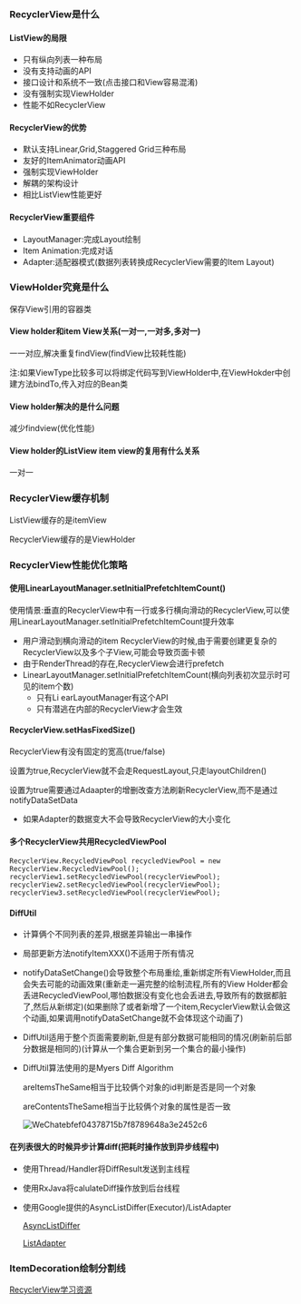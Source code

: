 ### RecyclerView是什么

#### ListView的局限

- 只有纵向列表一种布局
- 没有支持动画的API
- 接口设计和系统不一致(点击接口和View容易混淆)
- 没有强制实现ViewHolder
- 性能不如RecyclerView

#### RecyclerView的优势

- 默认支持Linear,Grid,Staggered Grid三种布局
- 友好的ItemAnimator动画API
- 强制实现ViewHolder
- 解耦的架构设计
- 相比ListView性能更好

#### RecyclerView重要组件

- LayoutManager:完成Layout绘制
- Item Animation:完成对话
- Adapter:适配器模式(数据列表转换成RecyclerView需要的Item Layout)

### ViewHolder究竟是什么

保存View引用的容器类

#### View holder和item View关系(一对一,一对多,多对一)

一一对应,解决重复findView(findView比较耗性能)

注:如果ViewType比较多可以将绑定代码写到ViewHolder中,在ViewHokder中创建方法bindTo,传入对应的Bean类

#### View holder解决的是什么问题

减少findview(优化性能)

#### View holder的ListView item view的复用有什么关系

一对一

### RecyclerView缓存机制

ListView缓存的是itemView

RecyclerView缓存的是ViewHolder

### RecyclerView性能优化策略

#### 使用LinearLayoutManager.setInitialPrefetchItemCount()

使用情景:垂直的RecyclerView中有一行或多行横向滑动的RecyclerView,可以使用LinearLayoutManager.setInitialPrefetchItemCount提升效率

- 用户滑动到横向滑动的item RecyclerView的时候,由于需要创建更复杂的RecyclerView以及多个子View,可能会导致页面卡顿
- 由于RenderThread的存在,RecyclerView会进行prefetch
- LinearLayoutManager.setInitialPrefetchItemCount(横向列表初次显示时可见的item个数)
  - 只有Li earLayoutManager有这个API
  - 只有潜逃在内部的RecyclerView才会生效

#### RecyclerView.setHasFixedSize()

RecyclerView有没有固定的宽高(true/false)

设置为true,RecyclerView就不会走RequestLayout,只走layoutChildren()

设置为true需要通过Adaapter的增删改查方法刷新RecyclerView,而不是通过notifyDataSetData

- 如果Adapter的数据变大不会导致RecyclerView的大小变化

#### 多个RecyclerView共用RecycledViewPool

```
RecyclerView.RecycledViewPool recycledViewPool = new RecyclerView.RecycledViewPool();
recyclerView1.setRecycledViewPool(recyclerViewPool);
recyclerView2.setRecycledViewPool(recyclerViewPool);
recyclerView3.setRecycledViewPool(recyclerViewPool);
```

#### DiffUtil

- 计算俩个不同列表的差异,根据差异输出一串操作

- 局部更新方法notifyItemXXX()不适用于所有情况

- notifyDataSetChange()会导致整个布局重绘,重新绑定所有ViewHolder,而且会失去可能的动画效果(重新走一遍完整的绘制流程,所有的View Holder都会丢进RecycledViewPool,哪怕数据没有变化也会丢进去,导致所有的数据都脏了,然后从新绑定)(如果删除了或者新增了一个item,RecyclerView默认会做这个动画,如果调用notifyDataSetChange就不会体现这个动画了)

- DiffUtil适用于整个页面需要刷新,但是有部分数据可能相同的情况(刷新前后部分数据是相同的)(计算从一个集合更新到另一个集合的最小操作)

- DiffUtil算法使用的是Myers Diff Algorithm

  areItemsTheSame相当于比较俩个对象的id判断是否是同一个对象

  areContentsTheSame相当于比较俩个对象的属性是否一致

  ![WeChatebfef04378715b7f8789648a3e2452c6](http://ww2.sinaimg.cn/large/006tNc79ly1g467k8p58fj31kw0oan44.jpg)

#### 在列表很大的时候异步计算diff(把耗时操作放到异步线程中)

- 使用Thread/Handler将DiffResult发送到主线程

- 使用RxJava将calulateDiff操作放到后台线程

- 使用Google提供的AsyncListDiffer(Executor)/ListAdapter

  [AsyncListDiffer](https://developer.android.google.cn/reference/androidx/recyclerview/widget/AsyncListDiffer?hl=zh-cn)

  [ListAdapter](https://developer.android.google.cn/reference/androidx/recyclerview/widget/AsyncListDiffer?hl=zh-cn)

### ItemDecoration绘制分割线

[RecyclerView学习资源](https://github.com/h6ah4i/android-advancedrecyclerview)


